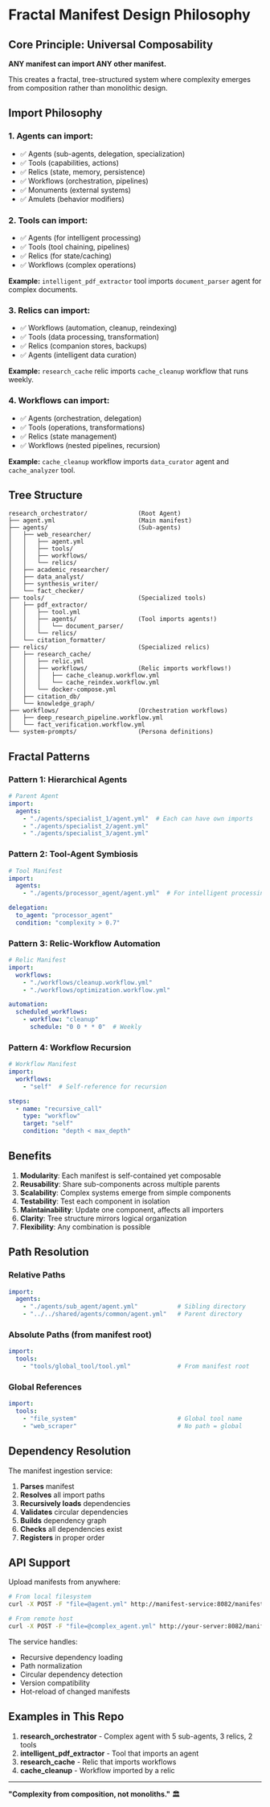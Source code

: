 # Fractal Manifest Design Philosophy

## Core Principle: Universal Composability

**ANY manifest can import ANY other manifest.**

This creates a fractal, tree-structured system where complexity emerges from composition rather than monolithic design.

## Import Philosophy

### 1. Agents can import:
- ✅ Agents (sub-agents, delegation, specialization)
- ✅ Tools (capabilities, actions)
- ✅ Relics (state, memory, persistence)
- ✅ Workflows (orchestration, pipelines)
- ✅ Monuments (external systems)
- ✅ Amulets (behavior modifiers)

### 2. Tools can import:
- ✅ Agents (for intelligent processing)
- ✅ Tools (tool chaining, pipelines)
- ✅ Relics (for state/caching)
- ✅ Workflows (complex operations)

**Example:** `intelligent_pdf_extractor` tool imports `document_parser` agent for complex documents.

### 3. Relics can import:
- ✅ Workflows (automation, cleanup, reindexing)
- ✅ Tools (data processing, transformation)
- ✅ Relics (companion stores, backups)
- ✅ Agents (intelligent data curation)

**Example:** `research_cache` relic imports `cache_cleanup` workflow that runs weekly.

### 4. Workflows can import:
- ✅ Agents (orchestration, delegation)
- ✅ Tools (operations, transformations)
- ✅ Relics (state management)
- ✅ Workflows (nested pipelines, recursion)

**Example:** `cache_cleanup` workflow imports `data_curator` agent and `cache_analyzer` tool.

## Tree Structure

```
research_orchestrator/              (Root Agent)
├── agent.yml                       (Main manifest)
├── agents/                         (Sub-agents)
│   ├── web_researcher/
│   │   ├── agent.yml
│   │   ├── tools/
│   │   ├── workflows/
│   │   └── relics/
│   ├── academic_researcher/
│   ├── data_analyst/
│   ├── synthesis_writer/
│   └── fact_checker/
├── tools/                          (Specialized tools)
│   ├── pdf_extractor/
│   │   ├── tool.yml
│   │   ├── agents/                 (Tool imports agents!)
│   │   │   └── document_parser/
│   │   └── relics/
│   └── citation_formatter/
├── relics/                         (Specialized relics)
│   ├── research_cache/
│   │   ├── relic.yml
│   │   ├── workflows/              (Relic imports workflows!)
│   │   │   ├── cache_cleanup.workflow.yml
│   │   │   └── cache_reindex.workflow.yml
│   │   └── docker-compose.yml
│   ├── citation_db/
│   └── knowledge_graph/
├── workflows/                      (Orchestration workflows)
│   ├── deep_research_pipeline.workflow.yml
│   └── fact_verification.workflow.yml
└── system-prompts/                 (Persona definitions)
```

## Fractal Patterns

### Pattern 1: Hierarchical Agents
```yaml
# Parent Agent
import:
  agents:
    - "./agents/specialist_1/agent.yml"  # Each can have own imports
    - "./agents/specialist_2/agent.yml"
    - "./agents/specialist_3/agent.yml"
```

### Pattern 2: Tool-Agent Symbiosis
```yaml
# Tool Manifest
import:
  agents:
    - "./agents/processor_agent/agent.yml"  # For intelligent processing

delegation:
  to_agent: "processor_agent"
  condition: "complexity > 0.7"
```

### Pattern 3: Relic-Workflow Automation
```yaml
# Relic Manifest
import:
  workflows:
    - "./workflows/cleanup.workflow.yml"
    - "./workflows/optimization.workflow.yml"

automation:
  scheduled_workflows:
    - workflow: "cleanup"
      schedule: "0 0 * * 0"  # Weekly
```

### Pattern 4: Workflow Recursion
```yaml
# Workflow Manifest
import:
  workflows:
    - "self"  # Self-reference for recursion

steps:
  - name: "recursive_call"
    type: "workflow"
    target: "self"
    condition: "depth < max_depth"
```

## Benefits

1. **Modularity**: Each manifest is self-contained yet composable
2. **Reusability**: Share sub-components across multiple parents
3. **Scalability**: Complex systems emerge from simple components
4. **Testability**: Test each component in isolation
5. **Maintainability**: Update one component, affects all importers
6. **Clarity**: Tree structure mirrors logical organization
7. **Flexibility**: Any combination is possible

## Path Resolution

### Relative Paths
```yaml
import:
  agents:
    - "./agents/sub_agent/agent.yml"           # Sibling directory
    - "../../shared/agents/common/agent.yml"   # Parent directory
```

### Absolute Paths (from manifest root)
```yaml
import:
  tools:
    - "tools/global_tool/tool.yml"             # From manifest root
```

### Global References
```yaml
import:
  tools:
    - "file_system"                            # Global tool name
    - "web_scraper"                            # No path = global
```

## Dependency Resolution

The manifest ingestion service:
1. **Parses** manifest
2. **Resolves** all import paths
3. **Recursively loads** dependencies
4. **Validates** circular dependencies
5. **Builds** dependency graph
6. **Checks** all dependencies exist
7. **Registers** in proper order

## API Support

Upload manifests from anywhere:
```bash
# From local filesystem
curl -X POST -F "file=@agent.yml" http://manifest-service:8082/manifests/upload

# From remote host
curl -X POST -F "file=@complex_agent.yml" http://your-server:8082/manifests/upload
```

The service handles:
- Recursive dependency loading
- Path normalization
- Circular dependency detection
- Version compatibility
- Hot-reload of changed manifests

## Examples in This Repo

1. **research_orchestrator** - Complex agent with 5 sub-agents, 3 relics, 2 tools
2. **intelligent_pdf_extractor** - Tool that imports an agent
3. **research_cache** - Relic that imports workflows
4. **cache_cleanup** - Workflow imported by a relic

---

**"Complexity from composition, not monoliths."** 🏛️

